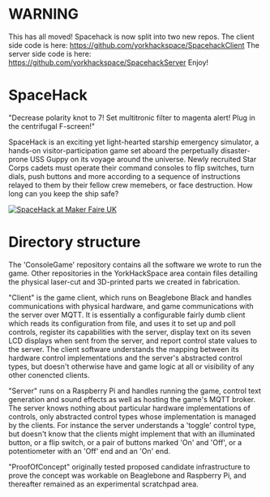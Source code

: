 WARNING
=======

This has all moved!
Spacehack is now split into two new repos.
The client side code is here: https://github.com/yorkhackspace/SpacehackClient
The server side code is here: https://github.com/yorkhackspace/SpacehackServer
Enjoy!

SpaceHack
=========

"Decrease polarity knot to 7!  Set multitronic filter to magenta alert!  Plug in the centrifugal F-screen!"

SpaceHack is an exciting yet light-hearted starship emergency simulator, a hands-on visitor-participation game set aboard the perpetually disaster-prone USS Guppy on its voyage around the universe.  Newly recruited Star Corps cadets must operate their command consoles to flip switches, turn dials, push buttons and more according to a sequence of instructions relayed to them by their fellow crew memebers, or face destruction.  How long can you keep the ship safe?

[![SpaceHack at Maker Faire UK](http://img.youtube.com/vi/oCWH3n4aLJI/0.jpg)](http://www.youtube.com/watch?v=oCWH3n4aLJI)

Directory structure
===================

The 'ConsoleGame' repository contains all the software we wrote to run the game.  Other repositories in the YorkHackSpace area contain files detailing the physical laser-cut and 3D-printed parts we created in fabrication.

"Client" is the game client, which runs on Beaglebone Black and handles communications with physical hardware, and game communications with the server over MQTT.  It is essentially a configurable fairly dumb client which reads its configuration from file, and uses it to set up and poll controls, register its capabilities with the server, display text on its seven LCD displays when sent from the server, and report control state values to the server.  The client software understands the mapping between its hardware control implementations and the server's abstracted control types, but doesn't otherwise have and game logic at all or visibility of any other conencted clients.

"Server" runs on a Raspberry Pi and handles running the game, control text generation and sound effects as well as hosting the game's MQTT broker.  The server knows nothing about particular hardware implementations of controls, only abstracted control types whose implementation is managed by the clients.  For instance the server understands a 'toggle' control type, but doesn't know that the clients might implement that with an illuminated button, or a flip switch, or a pair of buttons marked 'On' and 'Off', or a potentiometer with an 'Off' end and an 'On' end.

"ProofOfConcept" originally tested proposed candidate infrastructure to prove the concept was workable on Beaglebone and Raspberry Pi, and thereafter remained as an experimental scratchpad area.
